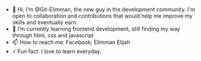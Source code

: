 - 👋 Hi, I’m @Git-Elimman, the new guy in the development community. I'm open to collaboration and contributions that would help me improve my skills and eventually earn.
- 🌱 I’m currently learning frontend development, still finding my way through html, css and javascript
- 📫 How to reach me: Facebook; Elimman Elijah
- ⚡ Fun fact: I love to learn everyday.

<!---
Git-Elimman/Git-Elimman is a ✨ special ✨ repository because its `README.md` (this file) appears on your GitHub profile.
You can click the Preview link to take a look at your changes.
--->
